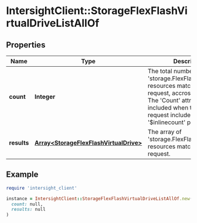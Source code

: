 # IntersightClient::StorageFlexFlashVirtualDriveListAllOf

## Properties

| Name | Type | Description | Notes |
| ---- | ---- | ----------- | ----- |
| **count** | **Integer** | The total number of &#39;storage.FlexFlashVirtualDrive&#39; resources matching the request, accross all pages. The &#39;Count&#39; attribute is included when the HTTP GET request includes the &#39;$inlinecount&#39; parameter. | [optional] |
| **results** | [**Array&lt;StorageFlexFlashVirtualDrive&gt;**](StorageFlexFlashVirtualDrive.md) | The array of &#39;storage.FlexFlashVirtualDrive&#39; resources matching the request. | [optional] |

## Example

```ruby
require 'intersight_client'

instance = IntersightClient::StorageFlexFlashVirtualDriveListAllOf.new(
  count: null,
  results: null
)
```

